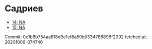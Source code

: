 # Садриев
- [14: NA](14.md)
- [15: NA](15.md)

Commit: 0e1b6b754aa818d9e1ef8a59b0334786896f2092
 fetched at: 20201006-074746
